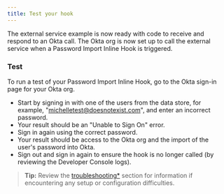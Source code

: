 ```yaml
---
title: Test your hook
---
```

The external service example is now ready with code to receive and respond to an Okta call. The Okta org is now set up to call the external service when a Password Import Inline Hook is triggered.

### Test

To run a test of your Password Import Inline Hook, go to the Okta sign-in page for your Okta org.

- Start by signing in with one of the users from the data store, for example, "michelletest@doesnotexist.com", and enter an incorrect password.
- Your result should be an "Unable to Sign On" error.
- Sign in again using the correct password.
- Your result should be access to the Okta org and the import of the user's password into Okta.
- Sign out and sign in again to ensure the hook is no longer called (by reviewing the Developer Console logs).

> **Tip:** Review the [troubleshooting*](/docs/guides/overview-and-considerations/troubleshooting) section for information if encountering any setup or configuration difficulties.